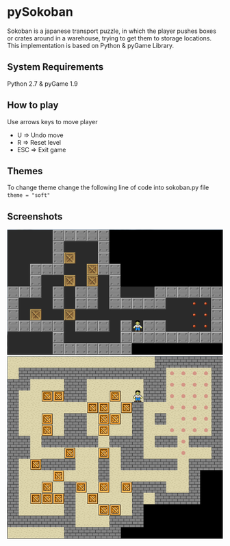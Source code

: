 # pySokoban
Sokoban is a japanese transport puzzle, in which the player pushes boxes or crates around in a warehouse, trying to get them to storage locations. This implementation is based on Python & pyGame Library.

## System Requirements
Python 2.7 & pyGame 1.9


## How to play
Use arrows keys to move player
- U   => Undo move
- R   => Reset level
- ESC => Exit game

## Themes
To change theme change the following line of code into sokoban.py file
``theme = "soft"``

## Screenshots
!["Screenshot of the game"](sokobab-screenshot1.png?raw=true "Screenshot of the game")
!["Screenshot of the game"](sokobab-screenshot2.png?raw=true "Screenshot of the game")


